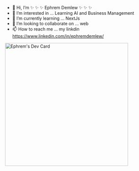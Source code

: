 - 👋 Hi, I’m  ✨ ✨ ✨ Ephrem Demlew  ✨ ✨ ✨
- 👀 I’m interested in  ... Learning AI and Business Management 
- 🌱 I’m currently learning ... NextJs
- 💞️ I’m looking to collaborate on ... web
- 📫 How to reach me ... my linkdin https://www.linkedin.com/in/ephremdemlew/



<a href="https://app.daily.dev/Ephremd"><img src="https://api.daily.dev/devcards/117ba052a69144bc96791e4dfa27a5ad.png?r=amo" width="400" alt="Ephrem's Dev Card"/></a>
<!---
EphremDemlew/EphremDemlew is a ✨ special ✨ repository because its `README.md` (this file) appears on your GitHub profile.
You can click the Preview link to take a look at your changes.
--->
